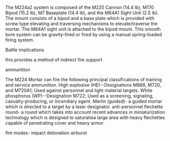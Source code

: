 The M224a2 system is composed of the M225 Cannon (14.4 lb), M170 Bipod
(15.2 lb), M7 Baseplate (14.4 lb), and the M64A1 Sight Unit (2.5 lb).
The mount consists of a bipod and a base plate which is provided with
screw type elevating and traversing mechanisms to elevate/traverse the
mortar. The M64A1 sight unit is attached to the bipod mount. This smooth
bore system can be gravity-fired or fired by using a manual
spring-loaded firing system.

Battle implications

this provides a method of indirect fire support

ammunition

The M224 Mortar can fire the following principal classifications of
training and service ammunition. High explosive (HE)--Designations M888,
M720, and M720A1; Used against personnel and light material targets.
White phosphorus (WP)--Designation M722; Used as a screening, signaling,
casualty-producing, or incendiary agent. Merlin (guided)- a guided
mortar which is directed to a target by a laser designator.
anti-personnel flechette round- a round which takes into account recent
advances in miniaturization technology which is designed to saturatiea
large area with heavy flechettes capable of penetrating cover and heavy
armor

fire modes- impact detonation airburst